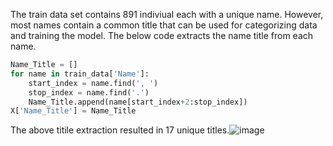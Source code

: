 The train data set contains 891 indiviual each with a unique name. However, most names contain a common title that can be used for categorizing data and training the model. The below code extracts the name title from each name.

````Python
Name_Title = []
for name in train_data['Name']:    
    start_index = name.find(', ')
    stop_index = name.find('.')
    Name_Title.append(name[start_index+2:stop_index])
X['Name_Title'] = Name_Title
````

The above titile extraction resulted in 17 unique titles.![image](https://github.com/user-attachments/assets/068d6fc1-90d3-4040-b22b-c0a4decbce4f)

